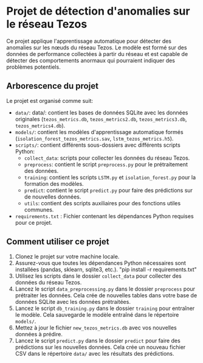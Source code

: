 # Projet de détection d'anomalies sur le réseau Tezos

Ce projet applique l'apprentissage automatique pour détecter des anomalies sur les nœuds du réseau Tezos. Le modèle est formé sur des données de performance collectées à partir du réseau et est capable de détecter des comportements anormaux qui pourraient indiquer des problèmes potentiels.

## Arborescence du projet

Le projet est organisé comme suit:

- `data/`: data/: contient les bases de données SQLite avec les données originales (`tezos_metrics.db`, `tezos_metrics2.db`, `tezos_metrics3.db`, `tezos_metrics4.db`).
- `models/`: contient les modèles d'apprentissage automatique formés (`isolation_forest_tezos_metrics.sav`, `lstm_tezos_metrics.h5`).
- `scripts/`: contient différents sous-dossiers avec différents scripts Python:
    - `collect_data`: scripts pour collecter les données du réseau Tezos.
    - `preprocess`: contient le script `preprocess.py` pour le prétraitement des données.
    - `training`: contient les scripts `LSTM.py` et `isolation_forest.py` pour la formation des modèles.
    - `predict`: contient le script `predict.py` pour faire des prédictions sur de nouvelles données.
    - `utils`: contient des scripts auxiliaires pour des fonctions utiles communes.
- `requirements.txt` : Fichier contenant les dépendances Python requises pour ce projet.

## Comment utiliser ce projet

1. Clonez le projet sur votre machine locale.
2. Assurez-vous que toutes les dépendances Python nécessaires sont installées (pandas, sklearn, sqlite3, etc.).
"pip install -r requirements.txt"
3. Utilisez les scripts dans le dossier `collect_data` pour collecter des données du réseau Tezos.
4. Lancez le script `data_preprocessing.py` dans le dossier `preprocess` pour prétraiter les données. Cela crée de nouvelles tables dans votre base de données SQLite avec les données prétraitées.
5. Lancez le script `db_training.py` dans le dossier `training` pour entraîner le modèle. Cela sauvegarde le modèle entraîné dans le répertoire `models/`.
6. Mettez à jour le fichier `new_tezos_metrics.db` avec vos nouvelles données à prédire.
7. Lancez le script `predict.py` dans le dossier `predict` pour faire des prédictions sur les nouvelles données. Cela crée un nouveau fichier CSV dans le répertoire `data/` avec les résultats des prédictions.
